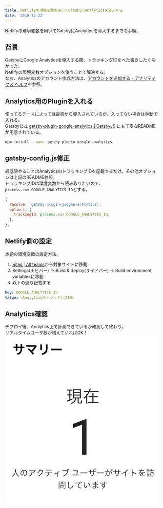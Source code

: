 ```yaml
---
title: Netlifyの環境変数を用いてGatsbyにAnalyticsを導入する
date: '2018-12-22'
---
```


Netlifyの環境変数を用いてGatsbyにAnalyticsを導入するまでの手順。

## 背景

GatsbyにGoogle Analyticsを導入する際、トラッキングIDをべた書きしたくなかった。  
Netlifyの環境変数オプションを使うことで解決する。  
なお、Analyticsのアカウント作成方法は、[アカウントを追加する - アナリティクス ヘルプ](https://support.google.com/analytics/answer/1009694?hl=ja)を参照。

## Analytics用のPluginを入れる

使ってるテーマによっては最初から導入されているが、入ってない場合は手動で入れる。  
Gatsby公式 [gatsby-plugin-google-analytics | GatsbyJS](https://www.gatsbyjs.org/packages/gatsby-plugin-google-analytics/) にも丁寧なREADMEが用意されている。

```bash
npm install --save gatsby-plugin-google-analytics
```

## gatsby-config.js修正

最低限やることはAnalyticsのトラッキングIDを記載するだけ。その他オプションは上記のREADME参照。  
トラッキングIDは環境変数から読み取りたいので、`process.env.GOOGLE_ANALYTICS_ID`とする。  

```js
{
  resolve: `gatsby-plugin-google-analytics`,
  options: {
    trackingId: process.env.GOOGLE_ANALYTICS_ID,
  },
},
```

## Netlify側の設定

本題の環境変数の設定方法。

1. [Sites | All teams](https://app.netlify.com/)から対象サイトに移動
2. Settings(ナビバー) -> Build & deploy(サイドバー) -> Build environment variablesに移動
3. 以下の通り記載する

```yaml
Key: GOOGLE_ANALYTICS_ID
Value: <AnalyticsのトラッキングID>
```

## Analytics確認

デプロイ後、Analytics上で計測できているか確認して終わり。  
リアルタイムユーザ数が増えていればOK！
![analytics](./analytics.png)
